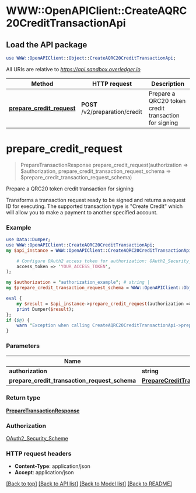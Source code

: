 # WWW::OpenAPIClient::CreateAQRC20CreditTransactionApi

## Load the API package
```perl
use WWW::OpenAPIClient::Object::CreateAQRC20CreditTransactionApi;
```

All URIs are relative to *https://api.sandbox.overledger.io*

Method | HTTP request | Description
------------- | ------------- | -------------
[**prepare_credit_request**](CreateAQRC20CreditTransactionApi.md#prepare_credit_request) | **POST** /v2/preparation/credit | Prepare a QRC20 token credit transaction for signing


# **prepare_credit_request**
> PrepareTransactionResponse prepare_credit_request(authorization => $authorization, prepare_credit_transaction_request_schema => $prepare_credit_transaction_request_schema)

Prepare a QRC20 token credit transaction for signing

Transforms a transaction request ready to be signed and returns a request ID for executing. The supported transaction type is \"Create Credit\" which will allow you to make a payment to another specified account.

### Example
```perl
use Data::Dumper;
use WWW::OpenAPIClient::CreateAQRC20CreditTransactionApi;
my $api_instance = WWW::OpenAPIClient::CreateAQRC20CreditTransactionApi->new(

    # Configure OAuth2 access token for authorization: OAuth2_Security_Scheme
    access_token => 'YOUR_ACCESS_TOKEN',
);

my $authorization = "authorization_example"; # string | 
my $prepare_credit_transaction_request_schema = WWW::OpenAPIClient::Object::PrepareCreditTransactionRequestSchema->new(); # PrepareCreditTransactionRequestSchema | 

eval {
    my $result = $api_instance->prepare_credit_request(authorization => $authorization, prepare_credit_transaction_request_schema => $prepare_credit_transaction_request_schema);
    print Dumper($result);
};
if ($@) {
    warn "Exception when calling CreateAQRC20CreditTransactionApi->prepare_credit_request: $@\n";
}
```

### Parameters

Name | Type | Description  | Notes
------------- | ------------- | ------------- | -------------
 **authorization** | **string**|  | 
 **prepare_credit_transaction_request_schema** | [**PrepareCreditTransactionRequestSchema**](PrepareCreditTransactionRequestSchema.md)|  | 

### Return type

[**PrepareTransactionResponse**](PrepareTransactionResponse.md)

### Authorization

[OAuth2_Security_Scheme](../README.md#OAuth2_Security_Scheme)

### HTTP request headers

 - **Content-Type**: application/json
 - **Accept**: application/json

[[Back to top]](#) [[Back to API list]](../README.md#documentation-for-api-endpoints) [[Back to Model list]](../README.md#documentation-for-models) [[Back to README]](../README.md)

